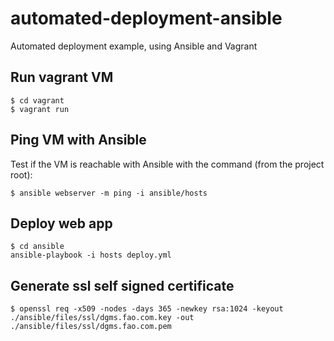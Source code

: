 # automated-deployment-ansible
Automated deployment example, using Ansible and Vagrant

## Run vagrant VM

```
$ cd vagrant
$ vagrant run
``` 

## Ping VM with Ansible
Test if the VM is reachable with Ansible with the command (from the project root):

```
$ ansible webserver -m ping -i ansible/hosts
```


## Deploy web app

```
$ cd ansible
ansible-playbook -i hosts deploy.yml
```

## Generate ssl self signed certificate 

```
$ openssl req -x509 -nodes -days 365 -newkey rsa:1024 -keyout ./ansible/files/ssl/dgms.fao.com.key -out ./ansible/files/ssl/dgms.fao.com.pem

```